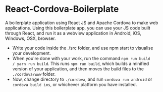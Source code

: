 # React-Cordova-Boilerplate

A boilerplate application using React JS and Apache Cordova to make web applications. Using this boilerplate app, you can use your JS code built through React, and run it as a webview application in Android, iOS, Windows, OSX, browser.

- Write your code inside the ./src folder, and use npm start to visualise your development.
- When you're done with your work, run the command <code>npm run build / yarn run build</code>. This runs <code>npm run build</code>, which builds a minified version of your application, and then moves the build files to the `./cordova/www` folder.
- Now, change directory to `./cordova`, and run <code>cordova run android</code> or <code>cordova build ios</code>, or whichever platform you have installed.
